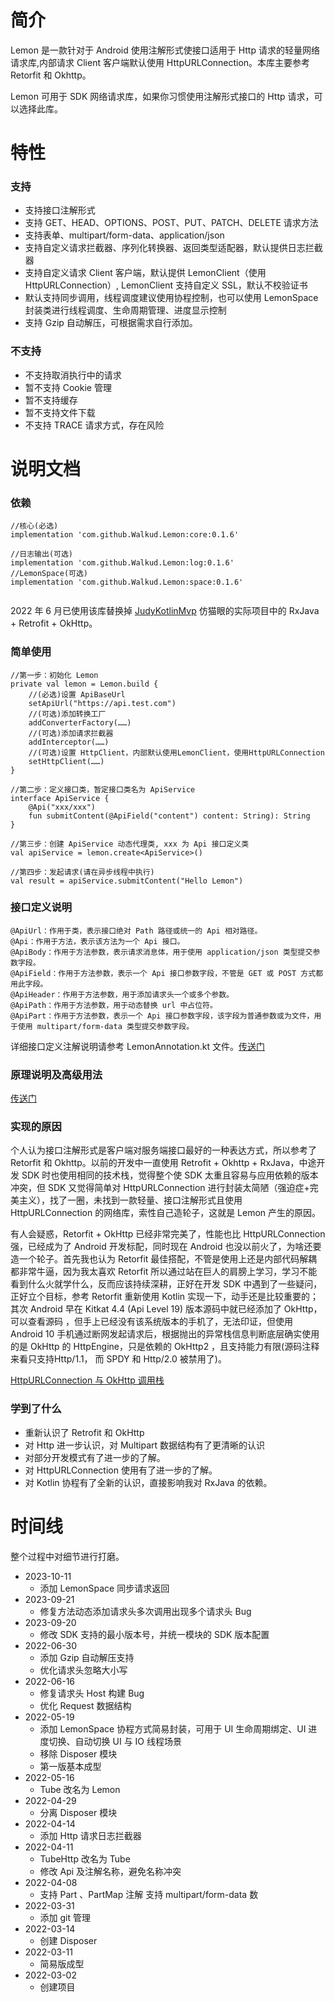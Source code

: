 # 简介
Lemon 是一款针对于 Android 使用注解形式使接口适用于 Http 请求的轻量网络请求库,内部请求 Client 客户端默认使用 HttpURLConnection。本库主要参考 Retorfit 和 Okhttp。

Lemon 可用于 SDK 网络请求库，如果你习惯使用注解形式接口的 Http 请求，可以选择此库。

# 特性

### 支持

* 支持接口注解形式
* 支持 GET、HEAD、OPTIONS、POST、PUT、PATCH、DELETE 请求方法
* 支持表单、multipart/form-data、application/json
* 支持自定义请求拦截器、序列化转换器、返回类型适配器，默认提供日志拦截器
* 支持自定义请求 Client 客户端，默认提供 LemonClient（使用HttpURLConnection）, LemonClient 支持自定义 SSL，默认不校验证书
* 默认支持同步调用，线程调度建议使用协程控制，也可以使用 LemonSpace 封装类进行线程调度、生命周期管理、进度显示控制
* 支持 Gzip 自动解压，可根据需求自行添加。

### 不支持
* 不支持取消执行中的请求
* 暂不支持 Cookie 管理
* 暂不支持缓存
* 暂不支持文件下载
* 不支持 TRACE 请求方式，存在风险

# 说明文档

### 依赖

```
//核心(必选)
implementation 'com.github.Walkud.Lemon:core:0.1.6'

//日志输出(可选)
implementation 'com.github.Walkud.Lemon:log:0.1.6'
//LemonSpace(可选)
implementation 'com.github.Walkud.Lemon:space:0.1.6'


```

2022 年 6 月已使用该库替换掉 [JudyKotlinMvp](https://github.com/Walkud/JudyKotlinMvp) 仿猫眼的实际项目中的 RxJava + Retrofit + OkHttp。

### 简单使用

```
//第一步：初始化 Lemon
private val lemon = Lemon.build {
    //(必选)设置 ApiBaseUrl
    setApiUrl("https://api.test.com")
    //(可选)添加转换工厂
    addConverterFactory(……)
    //(可选)添加请求拦截器
    addInterceptor(……)
    //(可选)设置 HttpClient，内部默认使用LemonClient，使用HttpURLConnection
    setHttpClient(……)
}

//第二步：定义接口类，暂定接口类名为 ApiService
interface ApiService {
    @Api("xxx/xxx") 
    fun submitContent(@ApiField("content") content: String): String
}

//第三步：创建 ApiService 动态代理类, xxx 为 Api 接口定义类
val apiService = lemon.create<ApiService>()

//第四步：发起请求(请在异步线程中执行)
val result = apiService.submitContent("Hello Lemon")
```

### 接口定义说明

```
@ApiUrl：作用于类，表示接口绝对 Path 路径或统一的 Api 相对路径。
@Api：作用于方法，表示该方法为一个 Api 接口。
@ApiBody：作用于方法参数，表示请求消息体，用于使用 application/json 类型提交参数字段。
@ApiField：作用于方法参数，表示一个 Api 接口参数字段，不管是 GET 或 POST 方式都用此字段。
@ApiHeader：作用于方法参数，用于添加请求头一个或多个参数。
@ApiPath：作用于方法参数，用于动态替换 url 中占位符。
@ApiPart：作用于方法参数，表示一个 Api 接口参数字段，该字段为普通参数或为文件，用于使用 multipart/form-data 类型提交参数字段。

```

详细接口定义注解说明请参考 LemonAnnotation.kt 文件。[传送门](./lemon/src/main/java/com/lemon/core/LemonAnnotation.kt)

### 原理说明及高级用法

[传送门](./material/LemonAdvanced.md)

### 实现的原因
个人认为接口注解形式是客户端对服务端接口最好的一种表达方式，所以参考了 Retorfit 和 Okhttp。以前的开发中一直使用 Retrofit + Okhttp + RxJava，中途开发 SDK 时也使用相同的技术栈，觉得整个使 SDK 太重且容易与应用依赖的版本冲突，但 SDK 又觉得简单对 HttpURLConnection 进行封装太简陋（强迫症+完美主义），找了一圈，未找到一款轻量、接口注解形式且使用 HttpURLConnection 的网络库，索性自己造轮子，这就是 Lemon 产生的原因。

有人会疑惑，Retorfit + OkHttp 已经非常完美了，性能也比 HttpURLConnection 强，已经成为了 Android 开发标配，同时现在 Android 也没以前火了，为啥还要造一个轮子。首先我也认为 Retorfit 最佳搭配，不管是使用上还是内部代码解耦都非常牛逼，因为我太喜欢 Retorfit 所以通过站在巨人的肩膀上学习，学习不能看到什么火就学什么，反而应该持续深耕，正好在开发 SDK 中遇到了一些疑问，正好立个目标，参考 Retorfit 重新使用 Kotlin 实现一下，动手还是比较重要的；其次 Android 早在 Kitkat 4.4 (Api Level 19) 版本源码中就已经添加了 OkHttp，可以查看源码 ，但手上已经没有该系统版本的手机了，无法印证，但使用 Android 10 手机通过断网发起请求后，根据抛出的异常栈信息判断底层确实使用的是 OkHttp 的 HttpEngine，只是依赖的 OkHttp2 ，且支持能力有限(源码注释来看只支持Http/1.1， 而 SPDY 和 Http/2.0 被禁用了)。

[HttpURLConnection 与 OkHttp 调用栈](./material/OkHttpRelation.md)

### 学到了什么
* 重新认识了 Retrofit 和 OkHttp
* 对 Http 进一步认识，对 Multipart 数据结构有了更清晰的认识
* 对部分开发模式有了进一步的了解。
* 对 HttpURLConnection 使用有了进一步的了解。
* 对 Kotlin 协程有了全新的认识，直接影响我对 RxJava 的依赖。

# 时间线
整个过程中对细节进行打磨。

* 2023-10-11
	* 添加 LemonSpace 同步请求返回
* 2023-09-21
	* 修复方法动态添加请求头多次调用出现多个请求头 Bug
* 2023-09-20
	* 修改 SDK 支持的最小版本号，并统一模块的 SDK 版本配置
* 2022-06-30
	* 添加 Gzip 自动解压支持
	* 优化请求头忽略大小写
* 2022-06-16
   * 修复请求头 Host 构建 Bug
   * 优化 Request 数据结构
* 2022-05-19 
	* 添加 LemonSpace 协程方式简易封装，可用于 UI 生命周期绑定、UI 进度切换、自动切换 UI 与 IO 线程场景
	* 移除 Disposer 模块
	* 第一版基本成型
*  2022-05-16 
	*  Tube 改名为 Lemon
* 2022-04-29 
	* 分离 Disposer 模块
*  2022-04-14 
	*  添加 Http 请求日志拦截器
* 2022-04-11 
	* TubeHttp 改名为 Tube
	* 修改 Api 及注解名称，避免名称冲突
* 2022-04-08 
	* 支持 Part 、PartMap 注解 支持 multipart/form-data 数
* 2022-03-31 
	* 添加 git 管理
* 2022-03-14 
	* 创建 Disposer
* 2022-03-11 
	* 简易版成型
* 2022-03-02 
	* 创建项目

